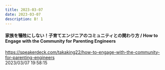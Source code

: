 ```yaml
---
title: 2023-03-07
date: 2023-03-07
description: B! 1
---
```


#### 家族を犠牲にしない！子育てエンジニアのコミュニティとの関わり方 / How to Engage with the Community for Parenting Engineers
https://speakerdeck.com/takaking22/how-to-engage-with-the-community-for-parenting-engineers<br>
2023/03/07 19:58:15<br>


